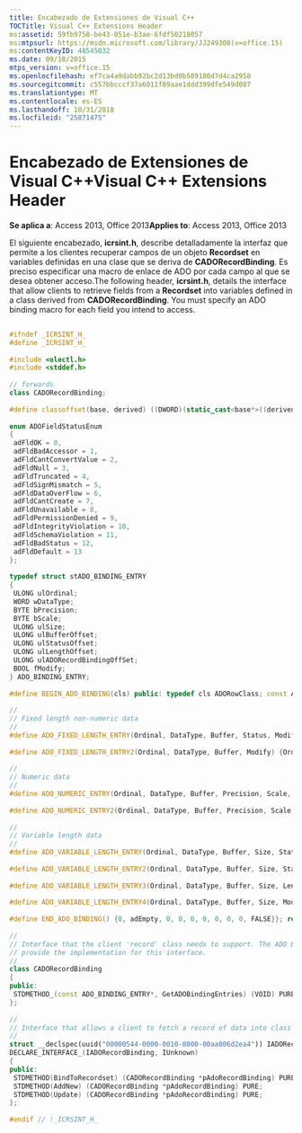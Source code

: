 ```yaml
---
title: Encabezado de Extensiones de Visual C++
TOCTitle: Visual C++ Extensions Header
ms:assetid: 59fb9758-be43-051e-b3ae-6fdf50218057
ms:mtpsurl: https://msdn.microsoft.com/library/JJ249308(v=office.15)
ms:contentKeyID: 48545032
ms.date: 09/18/2015
mtps_version: v=office.15
ms.openlocfilehash: ef7ca4a9dabb92bc2d13bd0b589180d7d4ca2958
ms.sourcegitcommit: c557bbcccf37a6011f89aae1ddd399dfe549d087
ms.translationtype: MT
ms.contentlocale: es-ES
ms.lasthandoff: 10/31/2018
ms.locfileid: "25871475"
---
```

# <a name="visual-c-extensions-header"></a><span data-ttu-id="66169-102">Encabezado de Extensiones de Visual C++</span><span class="sxs-lookup"><span data-stu-id="66169-102">Visual C++ Extensions Header</span></span>


<span data-ttu-id="66169-103">**Se aplica a**: Access 2013, Office 2013</span><span class="sxs-lookup"><span data-stu-id="66169-103">**Applies to**: Access 2013, Office 2013</span></span>

<span data-ttu-id="66169-p101">El siguiente encabezado, **icrsint.h**, describe detalladamente la interfaz que permite a los clientes recuperar campos de un objeto **Recordset** en variables definidas en una clase que se deriva de **CADORecordBinding**. Es preciso especificar una macro de enlace de ADO por cada campo al que se desea obtener acceso.</span><span class="sxs-lookup"><span data-stu-id="66169-p101">The following header, **icrsint.h**, details the interface that allow clients to retrieve fields from a **Recordset** into variables defined in a class derived from **CADORecordBinding**. You must specify an ADO binding macro for each field you intend to access.</span></span>

```cpp 
 
#ifndef _ICRSINT_H_ 
#define _ICRSINT_H_ 
 
#include <olectl.h> 
#include <stddef.h> 
 
// forwards 
class CADORecordBinding; 
 
#define classoffset(base, derived) ((DWORD)(static_cast<base*>((derived*)8))-8) 
 
enum ADOFieldStatusEnum 
{ 
 adFldOK = 0, 
 adFldBadAccessor = 1, 
 adFldCantConvertValue = 2, 
 adFldNull = 3, 
 adFldTruncated = 4, 
 adFldSignMismatch = 5, 
 adFldDataOverFlow = 6, 
 adFldCantCreate = 7, 
 adFldUnavailable = 8, 
 adFldPermissionDenied = 9, 
 adFldIntegrityViolation = 10, 
 adFldSchemaViolation = 11, 
 adFldBadStatus = 12, 
 adFldDefault = 13 
}; 
 
typedef struct stADO_BINDING_ENTRY 
{ 
 ULONG ulOrdinal; 
 WORD wDataType; 
 BYTE bPrecision; 
 BYTE bScale; 
 ULONG ulSize; 
 ULONG ulBufferOffset; 
 ULONG ulStatusOffset; 
 ULONG ulLengthOffset; 
 ULONG ulADORecordBindingOffSet; 
 BOOL fModify; 
} ADO_BINDING_ENTRY; 
 
#define BEGIN_ADO_BINDING(cls) public: typedef cls ADORowClass; const ADO_BINDING_ENTRY* STDMETHODCALLTYPE GetADOBindingEntries() { static const ADO_BINDING_ENTRY rgADOBindingEntries[] = { 
 
// 
// Fixed length non-numeric data 
// 
#define ADO_FIXED_LENGTH_ENTRY(Ordinal, DataType, Buffer, Status, Modify) {Ordinal, DataType, 0, 0, 0, offsetof(ADORowClass, Buffer), offsetof(ADORowClass, Status), 0, classoffset(CADORecordBinding, ADORowClass), Modify}, 
 
#define ADO_FIXED_LENGTH_ENTRY2(Ordinal, DataType, Buffer, Modify) {Ordinal, DataType, 0, 0, 0, offsetof(ADORowClass, Buffer), 0, 0, classoffset(CADORecordBinding, ADORowClass), Modify}, 
 
// 
// Numeric data 
// 
#define ADO_NUMERIC_ENTRY(Ordinal, DataType, Buffer, Precision, Scale, Status, Modify) {Ordinal, DataType, Precision, Scale, 0, offsetof(ADORowClass, Buffer), offsetof(ADORowClass, Status), 0, classoffset(CADORecordBinding, ADORowClass), Modify}, 
 
#define ADO_NUMERIC_ENTRY2(Ordinal, DataType, Buffer, Precision, Scale, Modify) {Ordinal, DataType, Precision, Scale, 0, offsetof(ADORowClass, Buffer), 0, 0, classoffset(CADORecordBinding, ADORowClass), Modify}, 
 
// 
// Variable length data 
// 
#define ADO_VARIABLE_LENGTH_ENTRY(Ordinal, DataType, Buffer, Size, Status, Length, Modify) {Ordinal, DataType, 0, 0, Size, offsetof(ADORowClass, Buffer), offsetof(ADORowClass, Status), offsetof(ADORowClass, Length), classoffset(CADORecordBinding, ADORowClass), Modify}, 
 
#define ADO_VARIABLE_LENGTH_ENTRY2(Ordinal, DataType, Buffer, Size, Status, Modify) {Ordinal, DataType, 0, 0, Size, offsetof(ADORowClass, Buffer), offsetof(ADORowClass, Status), 0, classoffset(CADORecordBinding, ADORowClass), Modify}, 
 
#define ADO_VARIABLE_LENGTH_ENTRY3(Ordinal, DataType, Buffer, Size, Length, Modify) {Ordinal, DataType, 0, 0, Size, offsetof(ADORowClass, Buffer), 0, offsetof(ADORowClass, Length), classoffset(CADORecordBinding, ADORowClass), Modify}, 
 
#define ADO_VARIABLE_LENGTH_ENTRY4(Ordinal, DataType, Buffer, Size, Modify) {Ordinal, DataType, 0, 0, Size, offsetof(ADORowClass, Buffer), 0, 0, classoffset(CADORecordBinding, ADORowClass), Modify}, 
 
#define END_ADO_BINDING() {0, adEmpty, 0, 0, 0, 0, 0, 0, 0, FALSE}}; return rgADOBindingEntries;} 
 
// 
// Interface that the client 'record' class needs to support. The ADO Binding entries 
// provide the implementation for this interface. 
// 
class CADORecordBinding 
{ 
public: 
 STDMETHOD_(const ADO_BINDING_ENTRY*, GetADOBindingEntries) (VOID) PURE; 
}; 
 
// 
// Interface that allows a client to fetch a record of data into class data members. 
// 
struct __declspec(uuid("00000544-0000-0010-8000-00aa006d2ea4")) IADORecordBinding; 
DECLARE_INTERFACE_(IADORecordBinding, IUnknown) 
{ 
public: 
 STDMETHOD(BindToRecordset) (CADORecordBinding *pAdoRecordBinding) PURE; 
 STDMETHOD(AddNew) (CADORecordBinding *pAdoRecordBinding) PURE; 
 STDMETHOD(Update) (CADORecordBinding *pAdoRecordBinding) PURE; 
}; 
 
#endif // !_ICRSINT_H_ 
```

